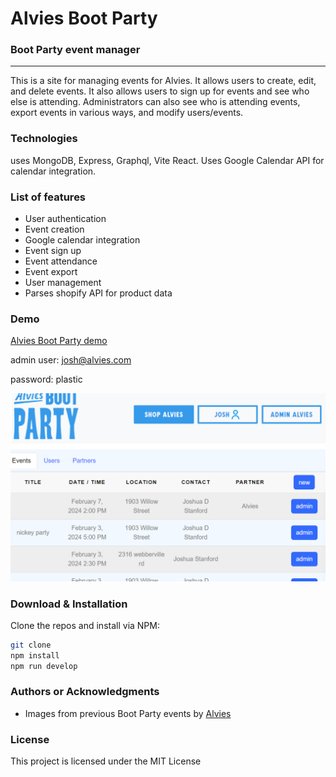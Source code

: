 
# Alvies Boot Party

### Boot Party event manager

* * *

This is a site for managing events for Alvies. It allows users to create, edit, and delete events. It also allows users to sign up for events and see who else is attending. Administrators can also see who is attending events, export events in various ways, and modify users/events.


### Technologies

uses MongoDB, Express, Graphql, Vite React. Uses Google Calendar API for calendar integration.


### List of features

*   User authentication
*   Event creation
*   Google calendar integration
*   Event sign up
*   Event attendance
*   Event export
*   User management
*   Parses shopify API for product data

### Demo

[Alvies Boot Party demo](https://boot-party-database-production.up.railway.app/) 




admin user: josh@alvies.com

password: plastic

![](/screenshot.png)


### Download & Installation

Clone the repos and install via NPM: 

```bash
git clone
npm install
npm run develop
```


### Authors or Acknowledgments

* Images from previous Boot Party events by [Alvies](https://alvies.org)

### License

This project is licensed under the MIT License
